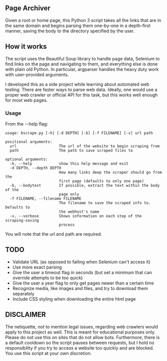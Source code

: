 ## Page Archiver

Given a root or home page, this Python 3 script takes all the links that are in the same domain and begins parsing them one-by-one in a depth-first manner, saving the body to the directory specified by the user.

## How it works
The script uses the Beautiful Soup library to handle page data, Selenium to find links on the page and navigating to them, and everything else is done with plain old Python. In particular, argparser handles the heavy duty work with user-provided arguments. 

I developed this as a side project while learning about automated web testing. There are faster ways to parse web data. Ideally, one would use a proper web crawler or official API for this task, but this works well enough for most web pages.

### Usage

From the --help flag:

```
usage: bscrape.py [-h] [-d DEPTH] [-b] [-f FILENAME] [-v] url path

positional arguments:
  url                   The url of the website to begin scraping from
  path                  The path to save scraped files to

optional arguments:
  -h, --help            show this help message and exit
  -d DEPTH, --depth DEPTH
                        How many links deep the scraper should go from the
                        first page (defaults to only one page)
  -b, --bodytext        If possible, extract the text within the body of the
                        page only
  -f FILENAME, --filename FILENAME
                        The filename to save the scraped info to. Defaults to
                        the webhost's name
  -v, --verbose         Shows information on each step of the scraping-saving
                        process
```

You will note that the url and path are required.

## TODO
* Validate URL (as opposed to failing when Selenium can't access it)
* Use more exact parsing
* Give the user a timeout flag in seconds (but set a minimum that can override attempts to be too quick)
* Give the user a year flag to only get pages newer than a certain time
* Recognize media, like images and files, and try to download them separately
* Include CSS styling when downloading the entire html page

## DISCLAIMER
The netiquette, not to mention legal issues, regarding web crawlers would apply to this project as well. This is meant for educational purposes only. Please do not use this on sites that do not allow bots. Furthermore, there is a default cooldown so the script pauses between requests, but I hold no responsibility if you try to access a website too quickly and are blocked. You use this script at your own discretion.
